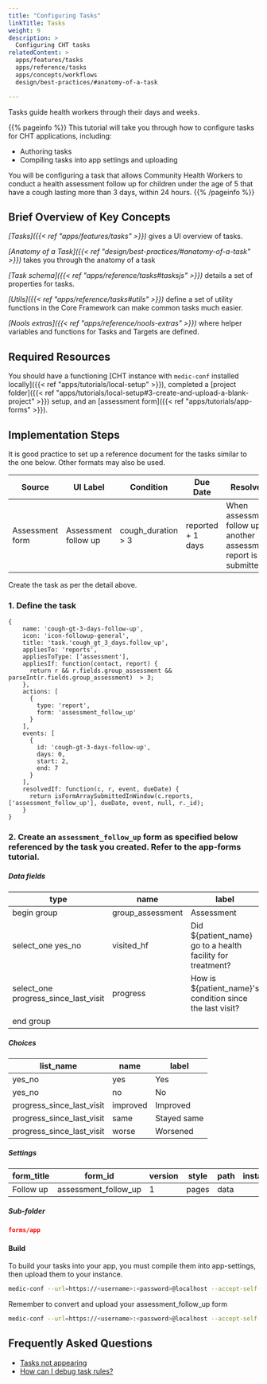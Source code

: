 ```yaml
---
title: "Configuring Tasks"
linkTitle: Tasks
weight: 9
description: >
  Configuring CHT tasks
relatedContent: >
  apps/features/tasks
  apps/reference/tasks
  apps/concepts/workflows
  design/best-practices/#anatomy-of-a-task

---
```


Tasks guide health workers through their days and weeks.

{{% pageinfo %}}
This tutorial will take you through how to configure tasks for CHT applications, including:

- Authoring tasks
- Compiling tasks into app settings and uploading

You will be configuring a task that allows Community Health Workers to conduct a health assessment follow up for children under the age of 5 that have a cough lasting more than 3 days, within 24 hours.
{{% /pageinfo %}}

## Brief Overview of Key Concepts

*[Tasks]({{< ref "apps/features/tasks" >}})* gives a UI overview of tasks.

*[Anatomy of a Task]({{< ref "design/best-practices/#anatomy-of-a-task" >}})* takes you through the anatomy of a task

*[Task schema]({{< ref "apps/reference/tasks#tasksjs" >}})* details a set of properties for tasks.

*[Utils]({{< ref "apps/reference/tasks#utils" >}})* define a set of utility functions in the Core Framework can make common tasks much easier.

*[Nools extras]({{< ref "apps/reference/nools-extras" >}})* where helper variables and functions for Tasks and Targets are defined.


## Required Resources

You should have a functioning [CHT instance with `medic-conf` installed locally]({{< ref "apps/tutorials/local-setup" >}}), completed a [project folder]({{< ref "apps/tutorials/local-setup#3-create-and-upload-a-blank-project" >}}) setup, and an [assessment form]({{< ref "apps/tutorials/app-forms" >}}).

## Implementation Steps

It is good practice to set up a reference document for the tasks similar to the one below. Other formats may also be used.

| Source  | UI Label | Condition  | Due Date | Resolved | Window period |
| ------------- | ------------- | ------------- | ------------- | ------------- | ------------- |
| Assessment form  | Assessment follow up  | cough_duration > 3  | reported + 1 days  | When assessment follow up or another assessment report is submitted  | 7 days  |

Create the task as per the detail above.

### 1. Define the task

```text
{
    name: 'cough-gt-3-days-follow-up',
    icon: 'icon-followup-general',
    title: 'task.'cough_gt_3_days.follow_up',
    appliesTo: 'reports',
    appliesToType: [‘assessment'],
    appliesIf: function(contact, report) {
      return r && r.fields.group_assessment && parseInt(r.fields.group_assessment)  > 3;
    },
    actions: [
      {
        type: 'report',
        form: 'assessment_follow_up'
      }
    ],
    events: [
      {
        id: 'cough-gt-3-days-follow-up',
        days: 0,
        start: 2,
        end: 7
      }
    ],
    resolvedIf: function(c, r, event, dueDate) {
      return isFormArraySubmittedInWindow(c.reports, ['assessment_follow_up'], dueDate, event, null, r._id);
    }
}
```

### 2. Create an `assessment_follow_up` form as specified below referenced by the task you created. Refer to the app-forms tutorial.

##### Data fields

| type                          | name              | label                              | required | relevant            | appearance | constraint | constraint_message  | calculation | choice_filter  | hint | default |
| ----------------------------- | ----------------- | ---------------------------------- | -------- | ------------------- | ---------- | ---------- | ------------------- | ----------- | -------------- | ---- | ------- |
| begin group                   | group_assessment  | Assessment                         |          |                     |            |            |                     |             |                |      |         |
| select_one yes_no             | visited_hf             | Did ${patient_name} go to a health facility for treatment? | yes      |                     |            |            |                     |             |                |      |         |
| select_one progress_since_last_visit   | progress    | How is ${patient_name}'s condition since the last visit?     | yes      | ${visited_hf} = 'yes'    |            |            |                     |             |                |      |         |
| end group                     |                   |                                    |          |                     |            |            |                     |             |                |      |         |

##### Choices

| list_name         | name | label           |
| ----------------- | ---- | --------------- |
| yes_no            | yes  | Yes             |
| yes_no            | no   | No              |
| progress_since_last_visit            | improved   | Improved              |
| progress_since_last_visit            | same   | Stayed same              |
| progress_since_last_visit            | worse   | Worsened              |

##### Settings

| form_title     | form_id    | version | style | path | instance_name  | default_language  |
| -------------- | ---------- | ------- | ----- | ---- | -------------- | ----------------- |
| Follow up| assessment_follow_up | 1       | pages | data |                | en                |

##### Sub-folder

```json
forms/app
```

#### Build
To build your tasks into your app, you must compile them into app-settings, then upload them to your instance. 

```zsh
medic-conf --url=https://<username>:<password>@localhost --accept-self-signed-certs compile-app-settings backup-app-settings upload-app-settings
```

Remember to convert and upload your assessment_follow_up form
```zsh
medic-conf --url=https://<username>:<password>@localhost --accept-self-signed-certs convert-app-forms upload-app-forms -- assessment_follow_up
```

## Frequently Asked Questions

- [Tasks not appearing](https://forum.communityhealthtoolkit.org/t/tasks-not-appearing/537)
- [How can I debug task rules?](https://forum.communityhealthtoolkit.org/t/how-can-i-debug-task-rules/108)
